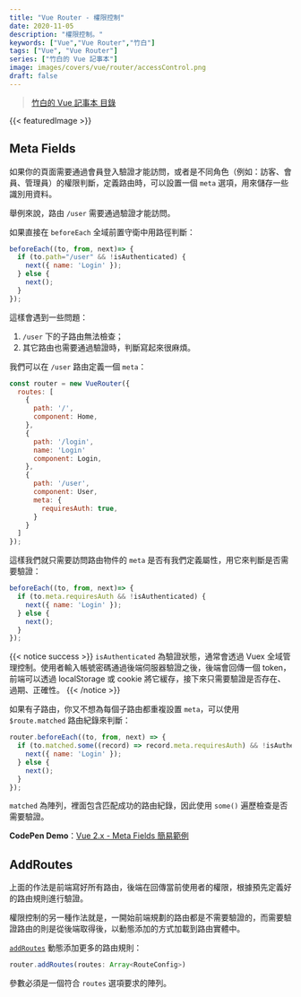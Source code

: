 ```yaml
---
title: "Vue Router - 權限控制"
date: 2020-11-05
description: "權限控制。"
keywords: ["Vue","Vue Router","竹白"]
tags: ["Vue", "Vue Router"]
series: ["竹白的 Vue 記事本"]
image: images/covers/vue/router/accessControl.png
draft: false
---
```


>[竹白的 Vue 記事本 目錄](/posts/vue/menu/)

<!--more-->
{{< featuredImage >}}

## Meta Fields

如果你的頁面需要通過會員登入驗證才能訪問，或者是不同角色（例如：訪客、會員、管理員）的權限判斷，定義路由時，可以設置一個 `meta` 選項，用來儲存一些識別用資料。

舉例來說，路由 `/user` 需要通過驗證才能訪問。

如果直接在 `beforeEach` 全域前置守衛中用路徑判斷：
```javascript
beforeEach((to, from, next)=> {
  if (to.path="/user" && !isAuthenticated) {
    next({ name: 'Login' });
  } else {
    next();
  }
});
```
這樣會遇到一些問題：
1. `/user` 下的子路由無法檢查；
2. 其它路由也需要通過驗證時，判斷寫起來很麻煩。

我們可以在 `/user` 路由定義一個 `meta`：
```javascript
const router = new VueRouter({
  routes: [
    {
      path: '/',
      component: Home,
    },
    {
      path: '/login',
      name: 'Login'
      component: Login,
    },
    {
      path: '/user',
      component: User,
      meta: { 
        requiresAuth: true,
      }
    }
  ]
});
```

這樣我們就只需要訪問路由物件的 `meta` 是否有我們定義屬性，用它來判斷是否需要驗證：
```javascript
beforeEach((to, from, next)=> {
  if (to.meta.requiresAuth && !isAuthenticated) {
    next({ name: 'Login' });
  } else {
    next();
  }
});
```
{{< notice success >}} 
`isAuthenticated` 為驗證狀態，通常會透過 Vuex 全域管理控制。使用者輸入帳號密碼通過後端伺服器驗證之後，後端會回傳一個 token，前端可以透過 localStorage 或 cookie 將它緩存，接下來只需要驗證是否存在、過期、正確性。
{{< /notice >}}

如果有子路由，你又不想為每個子路由都重複設置 `meta`，可以使用 `$route.matched` 路由紀錄來判斷：
```javascript
router.beforeEach((to, from, next) => {
  if (to.matched.some((record) => record.meta.requiresAuth) && !isAuthenticated) {
    next({ name: 'Login' });
  } else {
    next();
  }
});
```
`matched` 為陣列，裡面包含匹配成功的路由紀錄，因此使用 `some()` 遍歷檢查是否需要驗證。

**CodePen Demo**：[Vue 2.x - Meta Fields 簡易範例](https://codepen.io/CHUPAIWANG/pen/LYZQaXr)

## AddRoutes

上面的作法是前端寫好所有路由，後端在回傳當前使用者的權限，根據預先定義好的路由規則進行驗證。

權限控制的另一種作法就是，一開始前端規劃的路由都是不需要驗證的，而需要驗證路由的則是從後端取得後，以動態添加的方式加載到路由實體中。

[`addRoutes`](https://router.vuejs.org/zh/api/#router-addroutes) 動態添加更多的路由規則：
```javascript
router.addRoutes(routes: Array<RouteConfig>)
```
參數必須是一個符合 `routes` 選項要求的陣列。